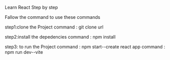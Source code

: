 Learn React Step by step 

Fallow the command to use these commands

step1:clone the Project 
   command : git clone url

step2:install the depedencies 
  command : npm install 

step3: to run the Project 
 command : npm start--create react app
 command : npm run dev--vite 